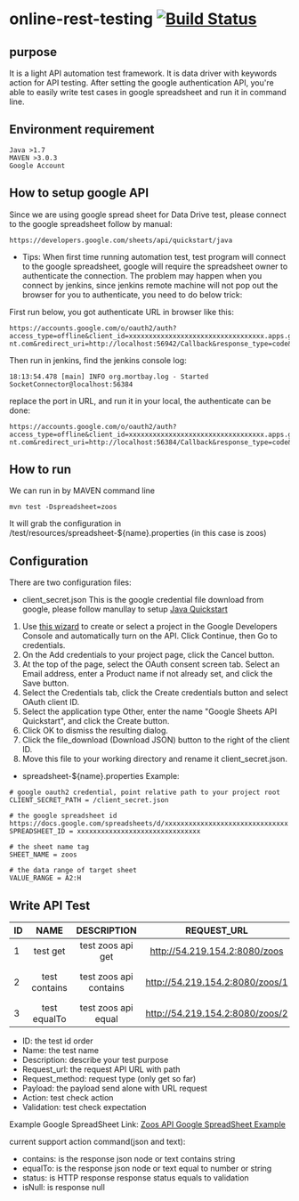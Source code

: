 # online-rest-testing [![Build Status](https://travis-ci.org/ycj28c/online-rest-testing.svg?branch=github)](https://travis-ci.org/ycj28c/online-rest-testing)

purpose
-------

It is a light API automation test framework.
It is data driver with keywords action for API testing.
After setting the google authentication API, you're able to easily write test cases in google spreadsheet and run it in command line.

Environment requirement
-----------------------
	Java >1.7
	MAVEN >3.0.3
	Google Account

How to setup google API
-----------------------
Since we are using google spread sheet for Data Drive test, please connect to the google spreadsheet follow by manual:
	
	https://developers.google.com/sheets/api/quickstart/java

* Tips:
When first time running automation test, test program will connect to the google spreadsheet, google will require the spreadsheet owner to authenticate the connection. The problem may happen when you connect by jenkins, since jenkins remote machine will not pop out the browser for you to authenticate, you need to do below trick:

First run below, you got authenticate URL in browser like this:
	
	https://accounts.google.com/o/oauth2/auth?access_type=offline&client_id=xxxxxxxxxxxxxxxxxxxxxxxxxxxxxxxxxx.apps.googleuserconte	nt.com&redirect_uri=http://localhost:56942/Callback&response_type=code&scope=https://www.googleapis.com/auth/spreadsheets.readonly

Then run in jenkins, find the jenkins console log:
	
	18:13:54.478 [main] INFO org.mortbay.log - Started SocketConnector@localhost:56384

replace the port in URL, and run it in your local, the authenticate can be done:

	https://accounts.google.com/o/oauth2/auth?access_type=offline&client_id=xxxxxxxxxxxxxxxxxxxxxxxxxxxxxxxxxx.apps.googleuserconte	nt.com&redirect_uri=http://localhost:56384/Callback&response_type=code&scope=https://www.googleapis.com/auth/spreadsheets.readonly

How to run
----------
We can run in by MAVEN command line

	mvn test -Dspreadsheet=zoos

It will grab the configuration in /test/resources/spreadsheet-${name}.properties (in this case is zoos)

Configuration
-------------
There are two configuration files:

* client_secret.json
This is the google credential file download from google, please follow manullay to setup [Java Quickstart](https://developers.google.com/sheets/api/quickstart/java)

1. Use [this wizard](https://console.developers.google.com/flows/enableapi?apiid=sheets.googleapis.com) to create or select a project in the Google Developers Console and automatically turn on the API. Click Continue, then Go to credentials.
2. On the Add credentials to your project page, click the Cancel button.
3. At the top of the page, select the OAuth consent screen tab. Select an Email address, enter a Product name if not already set, and click the Save button.
4. Select the Credentials tab, click the Create credentials button and select OAuth client ID.
5. Select the application type Other, enter the name "Google Sheets API Quickstart", and click the Create button.
6. Click OK to dismiss the resulting dialog.
7. Click the file_download (Download JSON) button to the right of the client ID.
8. Move this file to your working directory and rename it client_secret.json.

* spreadsheet-${name}.properties
Example:
```	
# google oauth2 credential, point relative path to your project root
CLIENT_SECRET_PATH = /client_secret.json
	
# the google spreadsheet id https://docs.google.com/spreadsheets/d/xxxxxxxxxxxxxxxxxxxxxxxxxxxxxxx
SPREADSHEET_ID = xxxxxxxxxxxxxxxxxxxxxxxxxxxxxxx
	
# the sheet name tag
SHEET_NAME = zoos
	
# the data range of target sheet
VALUE_RANGE = A2:H
```

Write API Test
--------------

| ID | NAME           | DESCRIPTION          | REQUEST_URL                   |REQUEST_METHOD| PAYLOAD | ACTION              | VALIDATION                   |
|----|:--------------:|:--------------------:|:-----------------------------:|:------------:|:-------:|:-------------------:|:----------------------------:|
| 1  |test get        |test zoos api get     |http://54.219.154.2:8080/zoos  |GET           |         | status              |200                           |
| 2	 |test contains	  |test zoos api contains|http://54.219.154.2:8080/zoos/1|GET           |         |("1.name").contains  |Atascadero Charles Paddock Zoo|
| 3	 |test equalTo	  |test zoos api equal	 |http://54.219.154.2:8080/zoos/2|GET           |         |("2.website").equalTo|bigbearzoo.org                |

+ ID: the test id order
+ Name:           the test name
+ Description:    describe your test purpose
+ Request_url:    the request API URL with path
+ Request_method: request type (only get so far)
+ Payload:        the payload send alone with URL request
+ Action:         test check action
+ Validation:     test check expectation

Example Google SpreadSheet Link: [Zoos API Google SpreadSheet Example](https://docs.google.com/spreadsheets/d/1oqaZoH4b1wfLr34iLqeppQVT5R-Qnmh3sdmbswlHRMM/edit?usp=sharing)

current support action command(json and text):
+ contains: is the response json node or text contains string
+ equalTo:  is the response json node or text equal to number or string 
+ status:   is HTTP response response status equals to validation
+ isNull:   is response null

